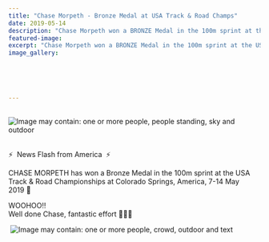 ```yaml
---
title: "Chase Morpeth - Bronze Medal at USA Track & Road Champs"
date: 2019-05-14
description: "Chase Morpeth won a BRONZE Medal in the 100m sprint at the USA Track & Road Championships held at Colorado Springs."
featured-image: 
excerpt: "Chase Morpeth won a BRONZE Medal in the 100m sprint at the USA Track & Road Championships held at Colorado Springs, 7-14 May 2019."
image_gallery:
	
	
	
	
	
---
```


<p>&nbsp;<img src="https://scontent-syd2-1.xx.fbcdn.net/v/t1.0-9/60350148_2208630545852778_4520204765505781760_n.jpg?_nc_cat=108&amp;_nc_eui2=AeEB4SlK56IJOjDp8brUdYBdjOJAe2Nn8wUoRaJHw0IKStS9Bo4zuQGzCZmHVdBsEO8VcYVxES20xem822C--FhUNmrn1EzIB1sZtRusxH8FbQ&amp;_nc_ht=scontent-syd2-1.xx&amp;oh=fbcd54559a4abc20553cb34d416c960b&amp;oe=5D73654E" alt="Image may contain: one or more people, people standing, sky and outdoor" /></p>
<p><span class="_5mfr"><span class="_6qdm"><br />⚡️&nbsp;</span></span>&nbsp;News Flash from America&nbsp;&nbsp;<span class="_5mfr"><span class="_6qdm">⚡️</span></span></p>
<p>CHASE MORPETH has won a Bronze Medal in the 100m sprint at the USA Track &amp; Road Championships at Colorado Springs, America, 7-14 May 2019&nbsp;<span class="_5mfr"><span class="_6qdm">🥉</span></span></p>
<p>WOOHOO<span class="_5mfr"><span class="_6qdm">‼️</span></span>&nbsp;<span class="text_exposed_show"><br />Well done Chase, fantastic effort&nbsp;<span class="_5mfr"><span class="_6qdm">👏</span></span><span class="_5mfr"><span class="_6qdm">👏</span></span><span class="_5mfr"><span class="_6qdm">👏</span></span></span></p>
<p>&nbsp;<img src="https://scontent-syd2-1.xx.fbcdn.net/v/t1.0-9/60694055_2208630772519422_4067151480317018112_n.png?_nc_cat=106&amp;_nc_eui2=AeF7MN0VXFnaHePk6BYYYZRXbYEb0OrOQAYpDnj7_z2ys9PFX9z6eIfreB2C-1T7BIkfAfyMQ24PGcod_5F5CJE3xFQawGF7yrPb4qM4nBdH-Q&amp;_nc_ht=scontent-syd2-1.xx&amp;oh=df81e34cebc24bd3946e2492b38d41c0&amp;oe=5D74F7A7" alt="Image may contain: one or more people, crowd, outdoor and text" /></p>

